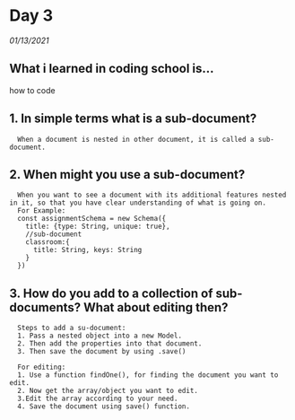 # Day 3
_01/13/2021_

## What i learned in coding school is...
how to code

## 1. In simple terms what is a sub-document?
      When a document is nested in other document, it is called a sub-document.
      
## 2. When might you use a sub-document?
      When you want to see a document with its additional features nested in it, so that you have clear understanding of what is going on.
      For Example:
      const assignmentSchema = new Schema({
        title: {type: String, unique: true},
        //sub-document
        classroom:{
          title: String, keys: String
        }
      })
## 3. How do you add to a collection of sub-documents? What about editing then?
      Steps to add a su-document:
      1. Pass a nested object into a new Model.
      2. Then add the properties into that document.
      3. Then save the document by using .save()

      For editing:
      1. Use a function findOne(), for finding the document you want to edit.
      2. Now get the array/object you want to edit.
      3.Edit the array according to your need.
      4. Save the document using save() function.

